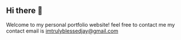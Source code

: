 ## Hi there 👋
Welcome to my personal portfolio website!
feel free to contact me my contact email is imtrulyblessedjay@gmail.com
